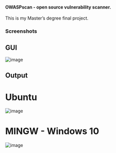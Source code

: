 #### OWASPscan - open source vulnerability scanner.
This is my Master’s degree final project.



### Screenshots

## GUI
![image](https://user-images.githubusercontent.com/25755345/55830321-53d09780-5b19-11e9-97ba-480950813712.png)

## Output

# Ubuntu
![image](https://user-images.githubusercontent.com/25755345/55830326-56cb8800-5b19-11e9-98ac-57e7b19d30d9.png)

# MINGW - Windows 10
![image](https://user-images.githubusercontent.com/25755345/55914848-d8dab000-5bf0-11e9-9d7b-2acc5f6b5bdf.png)
